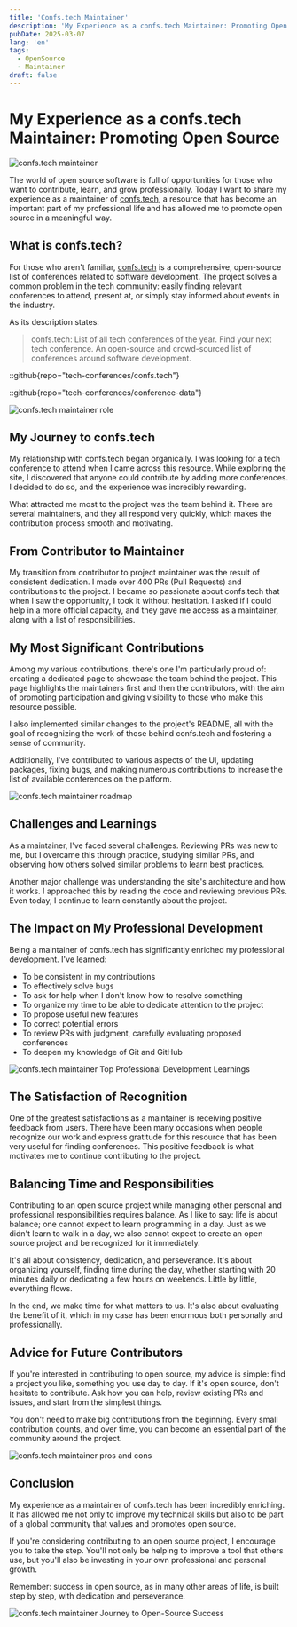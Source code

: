 ```yaml
---
title: 'Confs.tech Maintainer'
description: 'My Experience as a confs.tech Maintainer: Promoting Open Source'
pubDate: 2025-03-07
lang: 'en'
tags: 
  - OpenSource
  - Maintainer
draft: false
---
```


# My Experience as a confs.tech Maintainer: Promoting Open Source

![confs.tech maintainer](../../assets/images/blog/oss/confs-maintainer.png)

The world of open source software is full of opportunities for those who want to contribute, learn, and grow professionally. Today I want to share my experience as a maintainer of [confs.tech](https://confs.tech), a resource that has become an important part of my professional life and has allowed me to promote open source in a meaningful way.

## What is confs.tech?

For those who aren't familiar, [confs.tech](https://confs.tech) is a comprehensive, open-source list of conferences related to software development. The project solves a common problem in the tech community: easily finding relevant conferences to attend, present at, or simply stay informed about events in the industry.

As its description states:

> confs.tech: List of all tech conferences of the year. Find your next tech conference. An open-source and crowd-sourced list of conferences around software development.

::github{repo="tech-conferences/confs.tech"}

::github{repo="tech-conferences/conference-data"}

![confs.tech maintainer role](../../assets/images/blog/oss/confs-role.png)

## My Journey to confs.tech

My relationship with confs.tech began organically. I was looking for a tech conference to attend when I came across this resource. While exploring the site, I discovered that anyone could contribute by adding more conferences. I decided to do so, and the experience was incredibly rewarding.

What attracted me most to the project was the team behind it. There are several maintainers, and they all respond very quickly, which makes the contribution process smooth and motivating.

## From Contributor to Maintainer

My transition from contributor to project maintainer was the result of consistent dedication. I made over 400 PRs (Pull Requests) and contributions to the project. I became so passionate about confs.tech that when I saw the opportunity, I took it without hesitation. I asked if I could help in a more official capacity, and they gave me access as a maintainer, along with a list of responsibilities.

## My Most Significant Contributions

Among my various contributions, there's one I'm particularly proud of: creating a dedicated page to showcase the team behind the project. This page highlights the maintainers first and then the contributors, with the aim of promoting participation and giving visibility to those who make this resource possible.

I also implemented similar changes to the project's README, all with the goal of recognizing the work of those behind confs.tech and fostering a sense of community.

Additionally, I've contributed to various aspects of the UI, updating packages, fixing bugs, and making numerous contributions to increase the list of available conferences on the platform.

![confs.tech maintainer roadmap](../../assets/images/blog/oss/confs-roadmap.png)

## Challenges and Learnings

As a maintainer, I've faced several challenges. Reviewing PRs was new to me, but I overcame this through practice, studying similar PRs, and observing how others solved similar problems to learn best practices.

Another major challenge was understanding the site's architecture and how it works. I approached this by reading the code and reviewing previous PRs. Even today, I continue to learn constantly about the project.

## The Impact on My Professional Development

Being a maintainer of confs.tech has significantly enriched my professional development. I've learned:

- To be consistent in my contributions
- To effectively solve bugs
- To ask for help when I don't know how to resolve something
- To organize my time to be able to dedicate attention to the project
- To propose useful new features
- To correct potential errors
- To review PRs with judgment, carefully evaluating proposed conferences
- To deepen my knowledge of Git and GitHub

![confs.tech maintainer Top Professional Development Learnings](../../assets/images/blog/oss/confs-top.png)

## The Satisfaction of Recognition

One of the greatest satisfactions as a maintainer is receiving positive feedback from users. There have been many occasions when people recognize our work and express gratitude for this resource that has been very useful for finding conferences. This positive feedback is what motivates me to continue contributing to the project.

## Balancing Time and Responsibilities

Contributing to an open source project while managing other personal and professional responsibilities requires balance. As I like to say: life is about balance; one cannot expect to learn programming in a day. Just as we didn't learn to walk in a day, we also cannot expect to create an open source project and be recognized for it immediately.

It's all about consistency, dedication, and perseverance. It's about organizing yourself, finding time during the day, whether starting with 20 minutes daily or dedicating a few hours on weekends. Little by little, everything flows.

In the end, we make time for what matters to us. It's also about evaluating the benefit of it, which in my case has been enormous both personally and professionally.

## Advice for Future Contributors

If you're interested in contributing to open source, my advice is simple: find a project you like, something you use day to day. If it's open source, don't hesitate to contribute. Ask how you can help, review existing PRs and issues, and start from the simplest things.

You don't need to make big contributions from the beginning. Every small contribution counts, and over time, you can become an essential part of the community around the project.

![confs.tech maintainer pros and cons](../../assets/images/blog/oss/confs-pros-cons.png)

## Conclusion

My experience as a maintainer of confs.tech has been incredibly enriching. It has allowed me not only to improve my technical skills but also to be part of a global community that values and promotes open source.

If you're considering contributing to an open source project, I encourage you to take the step. You'll not only be helping to improve a tool that others use, but you'll also be investing in your own professional and personal growth.

Remember: success in open source, as in many other areas of life, is built step by step, with dedication and perseverance.

![confs.tech maintainer Journey to Open-Source Success](../../assets/images/blog/oss/confs-success.png)
